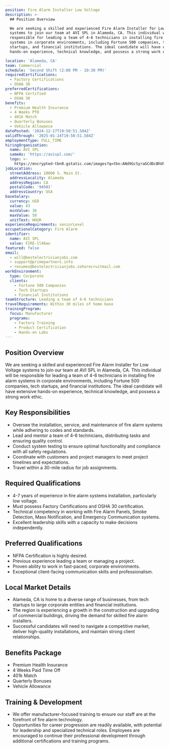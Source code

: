 ```yaml
---
position: Fire Alarm Installer Low Voltage
description: >-
  ## Position Overview

  We are seeking a skilled and experienced Fire Alarm Installer for Low Voltage
  systems to join our team at AVI SPL in Alameda, CA. This individual will be
  responsible for leading a team of 4-6 technicians in installing fire alarm
  systems in corporate environments, including Fortune 500 companies, tech
  startups, and financial institutions. The ideal candidate will have extensive
  hands-on experience, technical knowledge, and possess a strong work ethic.

location: 'Alameda, CA'
team: Commercial
schedule: 'Second Shift (2:00 PM - 10:30 PM)'
requiredCertifications:
  - Factory Certifications
  - OSHA 30
preferredCertifications:
  - NFPA Certified
  - OSHA 30
benefits:
  - Premium Health Insurance
  - 4 Weeks PTO
  - 401k Match
  - Quarterly Bonuses
  - Vehicle Allowance
datePosted: '2024-12-17T19:50:51.584Z'
validThrough: '2025-01-24T19:50:51.584Z'
employmentType: FULL_TIME
hiringOrganization:
  name: AVI SPL
  sameAs: 'https://avispl.com/'
  logo: >-
    https://encrypted-tbn0.gstatic.com/images?q=tbn:ANd9GcSyraGCdDcBhUVCLjb9MI2McsVysMD7wjYlIQ&s
jobLocation:
  streetAddress: 10000 S. Main St.
  addressLocality: Alameda
  addressRegion: CA
  postalCode: '94501'
  addressCountry: USA
baseSalary:
  currency: USD
  value: 43
  minValue: 36
  maxValue: 50
  unitText: HOUR
experienceRequirements: seniorLevel
occupationalCategory: Fire Alarm
identifier:
  name: AVI SPL
  value: FIRE-1l46wu
featured: false
email:
  - will@bestelectricianjobs.com
  - support@primepartners.info
  - resumes@bestelectricianjobs.zohorecruitmail.com
workEnvironment:
  type: Corporate
  clients:
    - Fortune 500 Companies
    - Tech Startups
    - Financial Institutions
teamStructure: Leading a team of 4-6 technicians
travelRequirements: Within 30 miles of home base
trainingProgram:
  focus: Manufacturer
  programs:
    - Factory Training
    - Product Certification
    - Hands-on Labs
---
```




## Position Overview
We are seeking a skilled and experienced Fire Alarm Installer for Low Voltage systems to join our team at AVI SPL in Alameda, CA. This individual will be responsible for leading a team of 4-6 technicians in installing fire alarm systems in corporate environments, including Fortune 500 companies, tech startups, and financial institutions. The ideal candidate will have extensive hands-on experience, technical knowledge, and possess a strong work ethic.

## Key Responsibilities
- Oversee the installation, service, and maintenance of fire alarm systems while adhering to codes and standards.
- Lead and mentor a team of 4-6 technicians, distributing tasks and ensuring quality control.
- Conduct system testing to ensure optimal functionality and compliance with all safety regulations.
- Coordinate with customers and project managers to meet project timelines and expectations.
- Travel within a 30-mile radius for job assignments.

## Required Qualifications
- 4-7 years of experience in fire alarm systems installation, particularly low voltage.
- Must possess Factory Certifications and OSHA 30 certification.
- Technical competency in working with Fire Alarm Panels, Smoke Detection, Mass Notification, and Emergency Communication systems.
- Excellent leadership skills with a capacity to make decisions independently.

## Preferred Qualifications
- NFPA Certification is highly desired.
- Previous experience leading a team or managing a project.
- Proven ability to work in fast-paced, corporate environments.
- Exceptional client-facing communication skills and professionalism.

## Local Market Details
- Alameda, CA is home to a diverse range of businesses, from tech startups to large corporate entities and financial institutions. 
- The region is experiencing a growth in the construction and upgrading of commercial buildings, driving the demand for skilled fire alarm installers.
- Successful candidates will need to navigate a competitive market, deliver high-quality installations, and maintain strong client relationships.

## Benefits Package
- Premium Health Insurance
- 4 Weeks Paid Time Off
- 401k Match
- Quarterly Bonuses
- Vehicle Allowance

## Training & Development
- We offer manufacturer-focused training to ensure our staff are at the forefront of fire alarm technology.
- Opportunities for career progression are readily available, with potential for leadership and specialized technical roles. Employees are encouraged to continue their professional development through additional certifications and training programs.